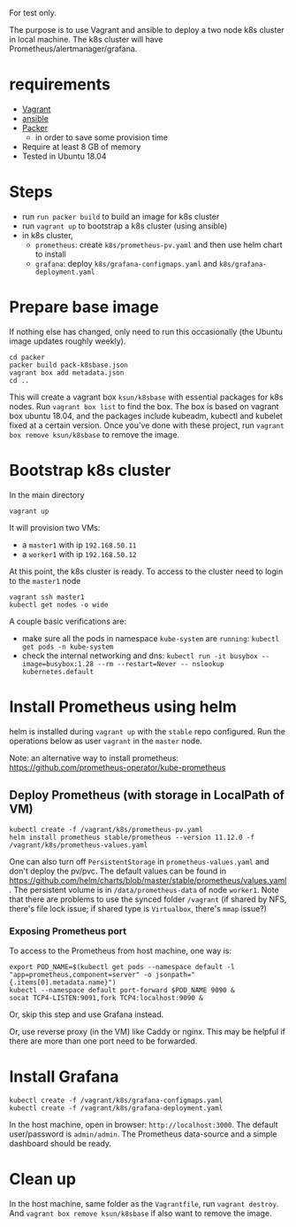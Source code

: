 For test only.

The purpose is to use Vagrant and ansible to deploy a two node k8s cluster in
local machine. The k8s cluster will have Prometheus/alertmanager/grafana.

# requirements
* [Vagrant](https://vagrantup.com/)
* [ansible](https://www.ansible.com/)
* [Packer](https://packer.io)
  - in order to save some provision time
* Require at least 8 GB of memory
* Tested in Ubuntu 18.04

# Steps
* run `run packer build` to build an image for k8s cluster
* run `vagrant up` to bootstrap a k8s cluster (using ansible)
* in k8s cluster, 
    - `prometheus`: create `k8s/prometheus-pv.yaml` and then use helm chart to install
    - `grafana`: deploy `k8s/grafana-configmaps.yaml` and `k8s/grafana-deployment.yaml`

# Prepare base image
If nothing else has changed, only need to run this occasionally (the Ubuntu image
updates roughly weekly).

```
cd packer
packer build pack-k8sbase.json
vagrant box add metadata.json
cd ..
```

This will create a vagrant box `ksun/k8sbase` with essential packages for k8s
nodes.  Run `vagrant box list` to find the box.  The box is based on vagrant box
ubuntu 18.04, and the packages include kubeadm, kubectl and kubelet fixed at a
certain version.  Once you've done with these project, run `vagrant box remove
ksun/k8sbase` to remove the image.


# Bootstrap k8s cluster
In the main directory
```
vagrant up
```
It will provision two VMs:
- a `master1` with ip `192.168.50.11`
- a `worker1` with ip `192.168.50.12`

At this point, the k8s cluster is ready. To access to the cluster need to login
to the `master1` node
```
vagrant ssh master1
kubectl get nodes -o wide
```

A couple basic verifications are:
* make sure all the pods in namespace `kube-system` are `running`:
  `kubectl get pods -n kube-system`
* check the internal networking and dns: 
  `kubectl run -it busybox --image=busybox:1.28 --rm --restart=Never -- nslookup kubernetes.default`


# Install Prometheus using helm
helm is installed during `vagrant up` with the `stable` repo configured.
Run the operations below as user `vagrant` in the `master` node.

Note: an alternative way to install prometheus: https://github.com/prometheus-operator/kube-prometheus

## Deploy Prometheus (with storage in LocalPath of VM)
```
kubectl create -f /vagrant/k8s/prometheus-pv.yaml
helm install prometheus stable/prometheus --version 11.12.0 -f /vagrant/k8s/prometheus-values.yaml
```

One can also turn off `PersistentStorage` in `prometheus-values.yaml` and don't
deploy the pv/pvc. The default values can be found in
https://github.com/helm/charts/blob/master/stable/prometheus/values.yaml . The
persistent volume is in `/data/prometheus-data` of node `worker1`. Note that there
are problems to use the synced folder `/vagrant` (if shared by NFS, there's file
lock issue; if shared type is `Virtualbox`, there's `mmap` issue?)

### Exposing Prometheus port
To access to the Prometheus from host machine, one way is:
```
export POD_NAME=$(kubectl get pods --namespace default -l "app=prometheus,component=server" -o jsonpath="{.items[0].metadata.name}")
kubectl --namespace default port-forward $POD_NAME 9090 &
socat TCP4-LISTEN:9091,fork TCP4:localhost:9090 &
```

Or, skip this step and use Grafana instead.

Or, use reverse proxy (in the VM) like Caddy or nginx. This may be helpful if
there are more than one port need to be forwarded.



# Install Grafana
```
kubectl create -f /vagrant/k8s/grafana-configmaps.yaml
kubectl create -f /vagrant/k8s/grafana-deployment.yaml
```

In the host machine, open in browser: `http://localhost:3000`.  The default
user/password is `admin/admin`.  The Prometheus data-source and a simple dashboard
should be ready.


# Clean up
In the host machine, same folder as the `Vagrantfile`, run `vagrant destroy`.
And `vagrant box remove ksun/k8sbase` if also want to remove the image.
